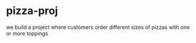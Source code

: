 # pizza-proj
we build a project where customers order different sizes of pizzas with one or more toppings
